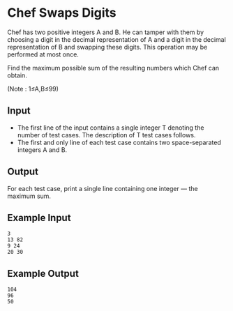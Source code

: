# Chef Swaps Digits

Chef has two positive integers A and B. He can tamper with them by choosing a digit in the decimal representation of A and a digit in the decimal representation of B and swapping these digits. This operation may be performed at most once.

Find the maximum possible sum of the resulting numbers which Chef can obtain.

(Note : 1≤A,B≤99)

## Input

- The first line of the input contains a single integer T denoting the number of test cases. The description of T test cases follows.
- The first and only line of each test case contains two space-separated integers A and B.

## Output

For each test case, print a single line containing one integer ― the maximum sum.

## Example Input

```
3
13 82
9 24
20 30
```

## Example Output

```
104
96
50
```

